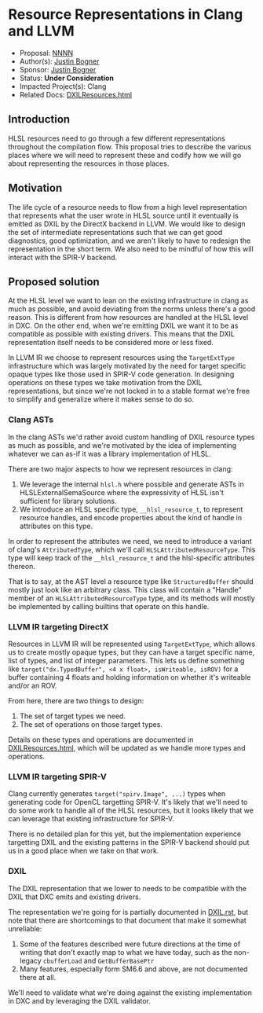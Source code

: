 <!-- {% raw %} -->

# Resource Representations in Clang and LLVM

* Proposal: [NNNN](NNNN-resource-representations.md)
* Author(s): [Justin Bogner](https://github.com/bogner)
* Sponsor: [Justin Bogner](https://github.com/bogner)
* Status: **Under Consideration**
* Impacted Project(s): Clang
* Related Docs: [DXILResources.html]

## Introduction

HLSL resources need to go through a few different representations throughout
the compilation flow. This proposal tries to describe the various places where
we will need to represent these and codify how we will go about representing
the resources in those places.

## Motivation

The life cycle of a resource needs to flow from a high level representation
that represents what the user wrote in HLSL source until it eventually is
emitted as DXIL by the DirectX backend in LLVM. We would like to design the set
of intermediate representations such that we can get good diagnostics, good
optimization, and we aren't likely to have to redesign the representation in
the short term. We also need to be mindful of how this will interact with the
SPIR-V backend.

## Proposed solution

At the HLSL level we want to lean on the existing infrastructure in clang as
much as possible, and avoid deviating from the norms unless there's a good
reason. This is different from how resources are handled at the HLSL level in
DXC. On the other end, when we're emitting DXIL we want it to be as compatible
as possible with existing drivers. This means that the DXIL representation
itself needs to be considered more or less fixed.

In LLVM IR we choose to represent resources using the ``TargetExtType``
infrastructure which was largely motivated by the need for target specific
opaque types like those used in SPIR-V code generation. In designing operations
on these types we take motivation from the DXIL representations, but since
we're not locked in to a stable format we're free to simplify and generalize
where it makes sense to do so.

### Clang ASTs

In the clang ASTs we'd rather avoid custom handling of DXIL resource types as
much as possible, and we're motivated by the idea of implementing whatever we
can as-if it was a library implementation of HLSL.

There are two major aspects to how we represent resources in clang:

1. We leverage the internal ``hlsl.h`` where possible and generate ASTs in
   HLSLExternalSemaSource where the expressivity of HLSL isn't sufficient for
   library solutions.
2. We introduce an HLSL specific type, ``__hlsl_resource_t``, to represent
   resource handles, and encode properties about the kind of handle in
   attributes on this type.

In order to represent the attributes we need, we need to introduce a variant of
clang's ``AttributedType``, which we'll call ``HLSLAttributedResourceType``.
This type will keep track of the ``__hlsl_resource_t`` and the hlsl-specific
attributes thereon.

That is to say, at the AST level a resource type like ``StructuredBuffer``
should mostly just look like an arbitrary class. This class will contain a
"Handle" member of an ``HLSLAttributedResourceType`` type, and its methods will
mostly be implemented by calling builtins that operate on this handle.

### LLVM IR targeting DirectX

Resources in LLVM IR will be represented using ``TargetExtType``, which allows
us to create mostly opaque types, but they can have a target specific name,
list of types, and list of integer parameters. This lets us define something
like ``target("dx.TypedBuffer", <4 x float>, isWriteable, isROV)`` for a buffer
containing 4 floats and holding information on whether it's writeable and/or an
ROV.

From here, there are two things to design:

1. The set of target types we need.
2. The set of operations on those target types.

Details on these types and operations are documented in [DXILResources.html],
which will be updated as we handle more types and operations.

### LLVM IR targeting SPIR-V

Clang currently generates ``target("spirv.Image", ...)`` types when generating
code for OpenCL targetting SPIR-V. It's likely that we'll need to do some work
to handle all of the HLSL resources, but it looks likely that we can leverage
that existing infrastructure for SPIR-V.

There is no detailed plan for this yet, but the implementation experience
targetting DXIL and the existing patterns in the SPIR-V backend should put us
in a good place when we take on that work.

### DXIL

The DXIL representation that we lower to needs to be compatible with the DXIL
that DXC emits and existing drivers.

The representation we're going for is partially documented in [DXIL.rst], but
note that there are shortcomings to that document that make it somewhat
unreliable:

1. Some of the features described were future directions at the time of writing
   that don't exactly map to what we have today, such as the non-legacy
   ``cbufferLoad`` and ``GetBufferBasePtr``
2. Many features, especially form SM6.6 and above, are not documented there at
   all.

We'll need to validate what we're doing against the existing implementation in
DXC and by leveraging the DXIL validator.

[DXILResources.html]: https://llvm.org/docs/DirectX/DXILResources.html
[DXIL.rst]: https://github.com/microsoft/DirectXShaderCompiler/blob/main/docs/DXIL.rst#shader-resources

<!-- {% endraw %} -->
